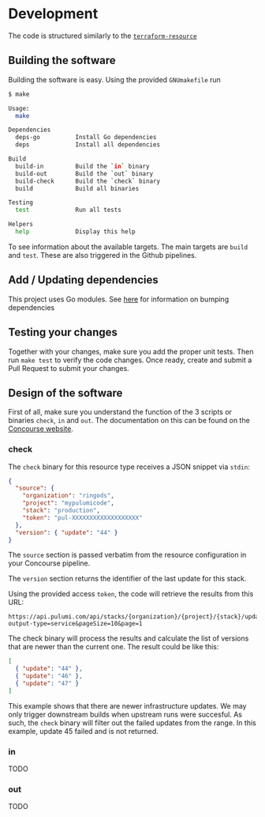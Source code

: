 # Development

The code is structured similarly to the [`terraform-resource`](https://github.com/ljfranklin/terraform-resource)

## Building the software

Building the software is easy. Using the provided `GNUmakefile` run

```sh
$ make

Usage:
  make 

Dependencies
  deps-go          Install Go dependencies
  deps             Install all dependencies

Build
  build-in         Build the `in` binary
  build-out        Build the `out` binary
  build-check      Build the `check` binary
  build            Build all binaries

Testing
  test             Run all tests

Helpers
  help             Display this help
```

To see information about the available targets. The main targets are `build` and `test`. These are also triggered in the Github pipelines.

## Add / Updating dependencies

This project uses Go modules. See [here](https://golang.cafe/blog/upgrade-dependencies-golang.html) for information on bumping dependencies

## Testing your changes

Together with your changes, make sure you add the proper unit tests. Then run `make test` to verify the code changes.
Once ready, create and submit a Pull Request to submit your changes.

## Design of the software

First of all, make sure you understand the function of the 3 scripts or binaries `check`, `in` and `out`. The documentation on this can be found on the [Concourse website](https://concourse-ci.org/implementing-resource-types.html).

### check

The `check` binary for this resource type receives a JSON snippet via `stdin`:

```json
{
  "source": {
    "organization": "ringods",
    "project": "mypulumicode",
    "stack": "production",
    "token": "pul-XXXXXXXXXXXXXXXXXXX"
  },
  "version": { "update": "44" }
}
```

The `source` section is passed verbatim from the resource configuration in your Concourse pipeline.

The `version` section returns the identifier of the last update for this stack.

Using the provided access `token`, the code will retrieve the results from this URL:

```
https://api.pulumi.com/api/stacks/{organization}/{project}/{stack}/updates?output-type=service&pageSize=10&page=1
```

The check binary will process the results and calculate the list of versions that are newer than the current one. The result could be like this:

```json
[
  { "update": "44" },
  { "update": "46" },
  { "update": "47" }
]
```

This example shows that there are newer infrastructure updates. We may only trigger downstream builds when upstream runs were succesful. As such, the `check` binary will filter out the failed updates from the range. In this example, update 45 failed and is not returned.


### in

TODO

### out

TODO